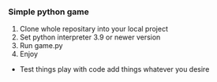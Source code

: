 ### Simple python game
1. Clone whole repositary into your local project
2. Set python interpreter 3.9 or newer version
3. Run game.py 
4. Enjoy
- Test things play with code add things whatever you desire
